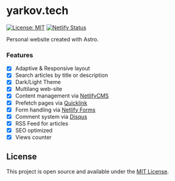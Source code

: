 # yarkov.tech

[![License: MIT](https://img.shields.io/badge/License-MIT-yellow.svg)](https://opensource.org/licenses/MIT)
[![Netlify Status](https://api.netlify.com/api/v1/badges/ccd0460a-9725-4e35-8263-1608c4186d9c/deploy-status)](https://app.netlify.com/sites/yarkov/deploys)

Personal website created with Astro.

### Features

- [x] Adaptive & Responsive layout
- [x] Search articles by title or description
- [x] Dark/Light Theme
- [x] Multilang web-site
- [x] Content management via [NetlifyCMS](https://www.netlifycms.org/)
- [x] Prefetch pages via [Quicklink](https://getquick.link/)
- [x] Form handling via [Netlify Forms](https://www.netlify.com/products/forms/)
- [x] Comment system via [Disqus](https://disqus.com/)
- [x] RSS Feed for articles
- [x] SEO optimized
- [x] Views counter

## License

This project is open source and available under the [MIT License](LICENSE).
